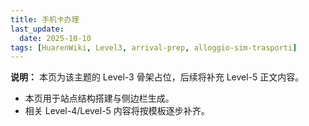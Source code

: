 ```yaml
---
title: 手机卡办理
last_update:
  date: 2025-10-10
tags: [HuarenWiki, Level3, arrival-prep, alloggio-sim-trasporti]
---
```

**说明：** 本页为该主题的 Level-3 骨架占位，后续将补充 Level-5 正文内容。

- 本页用于站点结构搭建与侧边栏生成。
- 相关 Level-4/Level-5 内容将按模板逐步补齐。
